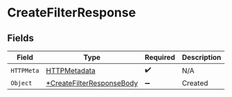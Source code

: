 # CreateFilterResponse


## Fields

| Field                                                      | Type                                                       | Required                                                   | Description                                                |
| ---------------------------------------------------------- | ---------------------------------------------------------- | ---------------------------------------------------------- | ---------------------------------------------------------- |
| `HTTPMeta`                                                 | [HTTPMetadata](./httpmetadata.md)                          | :heavy_check_mark:                                         | N/A                                                        |
| `Object`                                                   | [*CreateFilterResponseBody](./createfilterresponsebody.md) | :heavy_minus_sign:                                         | Created                                                    |